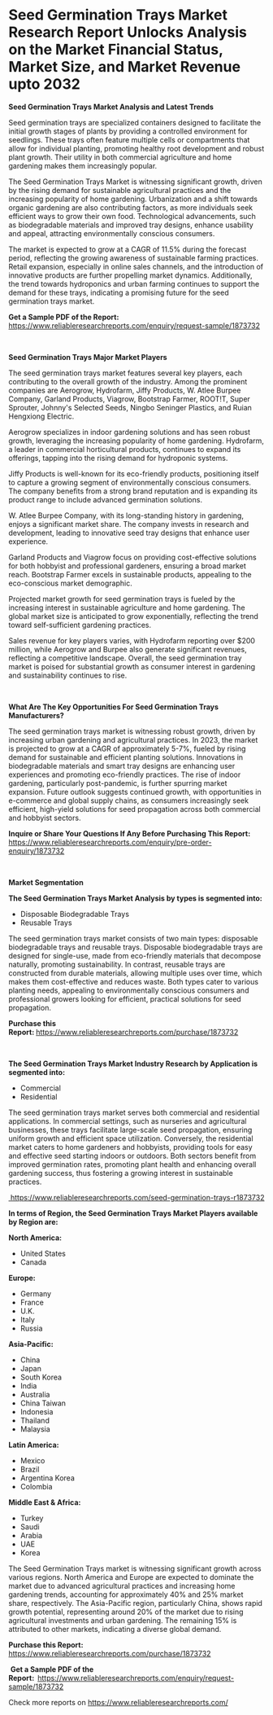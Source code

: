 <p><h1>Seed Germination Trays Market Research Report Unlocks Analysis on the Market Financial Status, Market Size, and Market Revenue upto 2032</h1></p><p><strong>Seed Germination Trays Market Analysis and Latest Trends</strong></p>
<p><p>Seed germination trays are specialized containers designed to facilitate the initial growth stages of plants by providing a controlled environment for seedlings. These trays often feature multiple cells or compartments that allow for individual planting, promoting healthy root development and robust plant growth. Their utility in both commercial agriculture and home gardening makes them increasingly popular.</p><p>The Seed Germination Trays Market is witnessing significant growth, driven by the rising demand for sustainable agricultural practices and the increasing popularity of home gardening. Urbanization and a shift towards organic gardening are also contributing factors, as more individuals seek efficient ways to grow their own food. Technological advancements, such as biodegradable materials and improved tray designs, enhance usability and appeal, attracting environmentally conscious consumers.</p><p>The market is expected to grow at a CAGR of 11.5% during the forecast period, reflecting the growing awareness of sustainable farming practices. Retail expansion, especially in online sales channels, and the introduction of innovative products are further propelling market dynamics. Additionally, the trend towards hydroponics and urban farming continues to support the demand for these trays, indicating a promising future for the seed germination trays market.</p></p>
<p><strong>Get a Sample PDF of the Report:&nbsp;</strong> <a href="https://www.reliableresearchreports.com/enquiry/request-sample/1873732?utm_campaign=2487&utm_medium=2&utm_source=Github&utm_content=ia&utm_term=30032025&utm_id=seed-germination-trays">https://www.reliableresearchreports.com/enquiry/request-sample/1873732</a></p>
<p>&nbsp;</p>
<p><strong>Seed Germination Trays Major Market Players</strong></p>
<p><p>The seed germination trays market features several key players, each contributing to the overall growth of the industry. Among the prominent companies are Aerogrow, Hydrofarm, Jiffy Products, W. Atlee Burpee Company, Garland Products, Viagrow, Bootstrap Farmer, ROOT!T, Super Sprouter, Johnny's Selected Seeds, Ningbo Seninger Plastics, and Ruian Hengxiong Electric.</p><p>Aerogrow specializes in indoor gardening solutions and has seen robust growth, leveraging the increasing popularity of home gardening. Hydrofarm, a leader in commercial horticultural products, continues to expand its offerings, tapping into the rising demand for hydroponic systems.</p><p>Jiffy Products is well-known for its eco-friendly products, positioning itself to capture a growing segment of environmentally conscious consumers. The company benefits from a strong brand reputation and is expanding its product range to include advanced germination solutions.</p><p>W. Atlee Burpee Company, with its long-standing history in gardening, enjoys a significant market share. The company invests in research and development, leading to innovative seed tray designs that enhance user experience. </p><p>Garland Products and Viagrow focus on providing cost-effective solutions for both hobbyist and professional gardeners, ensuring a broad market reach. Bootstrap Farmer excels in sustainable products, appealing to the eco-conscious market demographic.</p><p>Projected market growth for seed germination trays is fueled by the increasing interest in sustainable agriculture and home gardening. The global market size is anticipated to grow exponentially, reflecting the trend toward self-sufficient gardening practices.</p><p>Sales revenue for key players varies, with Hydrofarm reporting over $200 million, while Aerogrow and Burpee also generate significant revenues, reflecting a competitive landscape. Overall, the seed germination tray market is poised for substantial growth as consumer interest in gardening and sustainability continues to rise.</p></p>
<p>&nbsp;</p>
<p><strong>What Are The Key Opportunities For Seed Germination Trays Manufacturers?</strong></p>
<p><p>The seed germination trays market is witnessing robust growth, driven by increasing urban gardening and agricultural practices. In 2023, the market is projected to grow at a CAGR of approximately 5-7%, fueled by rising demand for sustainable and efficient planting solutions. Innovations in biodegradable materials and smart tray designs are enhancing user experiences and promoting eco-friendly practices. The rise of indoor gardening, particularly post-pandemic, is further spurring market expansion. Future outlook suggests continued growth, with opportunities in e-commerce and global supply chains, as consumers increasingly seek efficient, high-yield solutions for seed propagation across both commercial and hobbyist sectors.</p></p>
<p><strong>Inquire or Share Your Questions If Any Before Purchasing This Report:</strong> <a href="https://www.reliableresearchreports.com/enquiry/pre-order-enquiry/1873732?utm_campaign=2487&utm_medium=2&utm_source=Github&utm_content=ia&utm_term=30032025&utm_id=seed-germination-trays">https://www.reliableresearchreports.com/enquiry/pre-order-enquiry/1873732</a></p>
<p>&nbsp;</p>
<p><strong>Market Segmentation</strong></p>
<p><strong>The Seed Germination Trays Market Analysis by types is segmented into:</strong></p>
<p><ul><li>Disposable Biodegradable Trays</li><li>Reusable Trays</li></ul></p>
<p><p>The seed germination trays market consists of two main types: disposable biodegradable trays and reusable trays. Disposable biodegradable trays are designed for single-use, made from eco-friendly materials that decompose naturally, promoting sustainability. In contrast, reusable trays are constructed from durable materials, allowing multiple uses over time, which makes them cost-effective and reduces waste. Both types cater to various planting needs, appealing to environmentally conscious consumers and professional growers looking for efficient, practical solutions for seed propagation.</p></p>
<p><strong>Purchase this Report:&nbsp;</strong><a href="https://www.reliableresearchreports.com/purchase/1873732?utm_campaign=2487&utm_medium=2&utm_source=Github&utm_content=ia&utm_term=30032025&utm_id=seed-germination-trays">https://www.reliableresearchreports.com/purchase/1873732</a></p>
<p>&nbsp;</p>
<p><strong>The Seed Germination Trays Market Industry Research by Application is segmented into:</strong></p>
<p><ul><li>Commercial</li><li>Residential</li></ul></p>
<p><p>The seed germination trays market serves both commercial and residential applications. In commercial settings, such as nurseries and agricultural businesses, these trays facilitate large-scale seed propagation, ensuring uniform growth and efficient space utilization. Conversely, the residential market caters to home gardeners and hobbyists, providing tools for easy and effective seed starting indoors or outdoors. Both sectors benefit from improved germination rates, promoting plant health and enhancing overall gardening success, thus fostering a growing interest in sustainable practices.</p></p>
<p><a href="https://www.reliableresearchreports.com/seed-germination-trays-r1873732?utm_campaign=2487&utm_medium=2&utm_source=Github&utm_content=ia&utm_term=30032025&utm_id=seed-germination-trays">&nbsp;https://www.reliableresearchreports.com/seed-germination-trays-r1873732</a></p>
<p><strong>In terms of Region, the Seed Germination Trays Market Players available by Region are:</strong></p>
<p>
    <p> <strong> North America: </strong>
        <ul>
            <li>United States</li>
            <li>Canada</li>
        </ul>
        </p> 
    <p> <strong> Europe: </strong>
        <ul>
            <li>Germany</li>
            <li>France</li>
            <li>U.K.</li>
            <li>Italy</li>
            <li>Russia</li>
        </ul>
        </p> 
    <p> <strong> Asia-Pacific: </strong>
        <ul>
            <li>China</li>
            <li>Japan</li>
            <li>South Korea</li>
            <li>India</li>
            <li>Australia</li>
            <li>China Taiwan</li>
            <li>Indonesia</li>
            <li>Thailand</li>
            <li>Malaysia</li>
        </ul>
        </p> 
    <p> <strong> Latin America: </strong>
        <ul>
            <li>Mexico</li>
            <li>Brazil</li>
            <li>Argentina Korea</li>
            <li>Colombia</li>
        </ul>
        </p> 
    <p> <strong> Middle East & Africa: </strong>
        <ul>
            <li>Turkey</li>
            <li>Saudi</li>
            <li>Arabia</li>
            <li>UAE</li>
            <li>Korea</li>
        </ul>
    </p>
    </p>
<p><p>The Seed Germination Trays market is witnessing significant growth across various regions. North America and Europe are expected to dominate the market due to advanced agricultural practices and increasing home gardening trends, accounting for approximately 40% and 25% market share, respectively. The Asia-Pacific region, particularly China, shows rapid growth potential, representing around 20% of the market due to rising agricultural investments and urban gardening. The remaining 15% is attributed to other markets, indicating a diverse global demand.</p></p>
<p><strong>Purchase this Report: </strong><a href="https://www.reliableresearchreports.com/purchase/1873732?utm_campaign=2487&utm_medium=2&utm_source=Github&utm_content=ia&utm_term=30032025&utm_id=seed-germination-trays">https://www.reliableresearchreports.com/purchase/1873732</a></p>
<p>&nbsp;<strong>Get a Sample PDF of the Report:&nbsp;&nbsp;</strong><a href="https://www.reliableresearchreports.com/enquiry/request-sample/1873732?utm_campaign=2487&utm_medium=2&utm_source=Github&utm_content=ia&utm_term=30032025&utm_id=seed-germination-trays">https://www.reliableresearchreports.com/enquiry/request-sample/1873732</a></p>
<p><strong></strong></p>
<p>Check more reports on <a href="https://www.reliableresearchreports.com/?utm_campaign=2487&utm_medium=2&utm_source=Github&utm_content=ia&utm_term=30032025&utm_id=seed-germination-trays">https://www.reliableresearchreports.com/</a></p>